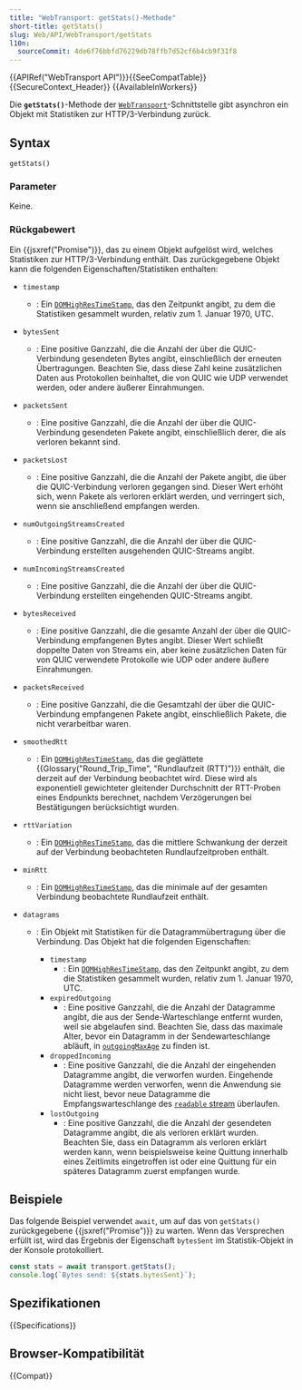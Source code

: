 ```yaml
---
title: "WebTransport: getStats()-Methode"
short-title: getStats()
slug: Web/API/WebTransport/getStats
l10n:
  sourceCommit: 4de6f76bbfd76229db78ffb7d52cf6b4cb9f31f8
---
```


{{APIRef("WebTransport API")}}{{SeeCompatTable}}{{SecureContext_Header}} {{AvailableInWorkers}}

Die **`getStats()`**-Methode der [`WebTransport`](/de/docs/Web/API/WebTransport)-Schnittstelle gibt asynchron ein Objekt mit Statistiken zur HTTP/3-Verbindung zurück.

## Syntax

```js-nolint
getStats()
```

### Parameter

Keine.

### Rückgabewert

Ein {{jsxref("Promise")}}, das zu einem Objekt aufgelöst wird, welches Statistiken zur HTTP/3-Verbindung enthält.
Das zurückgegebene Objekt kann die folgenden Eigenschaften/Statistiken enthalten:

- `timestamp`
  - : Ein [`DOMHighResTimeStamp`](/de/docs/Web/API/DOMHighResTimeStamp), das den Zeitpunkt angibt, zu dem die Statistiken gesammelt wurden, relativ zum 1. Januar 1970, UTC.
- `bytesSent`
  - : Eine positive Ganzzahl, die die Anzahl der über die QUIC-Verbindung gesendeten Bytes angibt, einschließlich der erneuten Übertragungen.
    Beachten Sie, dass diese Zahl keine zusätzlichen Daten aus Protokollen beinhaltet, die von QUIC wie UDP verwendet werden, oder andere äußerer Einrahmungen.
- `packetsSent`
  - : Eine positive Ganzzahl, die die Anzahl der über die QUIC-Verbindung gesendeten Pakete angibt, einschließlich derer, die als verloren bekannt sind.
- `packetsLost`
  - : Eine positive Ganzzahl, die die Anzahl der Pakete angibt, die über die QUIC-Verbindung verloren gegangen sind.
    Dieser Wert erhöht sich, wenn Pakete als verloren erklärt werden, und verringert sich, wenn sie anschließend empfangen werden.
- `numOutgoingStreamsCreated`
  - : Eine positive Ganzzahl, die die Anzahl der über die QUIC-Verbindung erstellten ausgehenden QUIC-Streams angibt.
- `numIncomingStreamsCreated`
  - : Eine positive Ganzzahl, die die Anzahl der über die QUIC-Verbindung erstellten eingehenden QUIC-Streams angibt.
- `bytesReceived`
  - : Eine positive Ganzzahl, die die gesamte Anzahl der über die QUIC-Verbindung empfangenen Bytes angibt.
    Dieser Wert schließt doppelte Daten von Streams ein, aber keine zusätzlichen Daten für von QUIC verwendete Protokolle wie UDP oder andere äußere Einrahmungen.
- `packetsReceived`
  - : Eine positive Ganzzahl, die die Gesamtzahl der über die QUIC-Verbindung empfangenen Pakete angibt, einschließlich Pakete, die nicht verarbeitbar waren.
- `smoothedRtt`
  - : Ein [`DOMHighResTimeStamp`](/de/docs/Web/API/DOMHighResTimeStamp), das die geglättete {{Glossary("Round_Trip_Time", "Rundlaufzeit (RTT)")}} enthält, die derzeit auf der Verbindung beobachtet wird. Diese wird als exponentiell gewichteter gleitender Durchschnitt der RTT-Proben eines Endpunkts berechnet, nachdem Verzögerungen bei Bestätigungen berücksichtigt wurden.
- `rttVariation`
  - : Ein [`DOMHighResTimeStamp`](/de/docs/Web/API/DOMHighResTimeStamp), das die mittlere Schwankung der derzeit auf der Verbindung beobachteten Rundlaufzeitproben enthält.
- `minRtt`
  - : Ein [`DOMHighResTimeStamp`](/de/docs/Web/API/DOMHighResTimeStamp), das die minimale auf der gesamten Verbindung beobachtete Rundlaufzeit enthält.
- `datagrams`

  - : Ein Objekt mit Statistiken für die Datagrammübertragung über die Verbindung.
    Das Objekt hat die folgenden Eigenschaften:

    - `timestamp`
      - : Ein [`DOMHighResTimeStamp`](/de/docs/Web/API/DOMHighResTimeStamp), das den Zeitpunkt angibt, zu dem die Statistiken gesammelt wurden, relativ zum 1. Januar 1970, UTC.
    - `expiredOutgoing`
      - : Eine positive Ganzzahl, die die Anzahl der Datagramme angibt, die aus der Sende-Warteschlange entfernt wurden, weil sie abgelaufen sind.
        Beachten Sie, dass das maximale Alter, bevor ein Datagramm in der Sendewarteschlange abläuft, in [`outgoingMaxAge`](/de/docs/Web/API/WebTransportDatagramDuplexStream/outgoingMaxAge) zu finden ist.
    - `droppedIncoming`
      - : Eine positive Ganzzahl, die die Anzahl der eingehenden Datagramme angibt, die verworfen wurden.
        Eingehende Datagramme werden verworfen, wenn die Anwendung sie nicht liest, bevor neue Datagramme die Empfangswarteschlange des [`readable` stream](/de/docs/Web/API/WebTransportDatagramDuplexStream/readable) überlaufen.
    - `lostOutgoing`
      - : Eine positive Ganzzahl, die die Anzahl der gesendeten Datagramme angibt, die als verloren erklärt wurden.
        Beachten Sie, dass ein Datagramm als verloren erklärt werden kann, wenn beispielsweise keine Quittung innerhalb eines Zeitlimits eingetroffen ist oder eine Quittung für ein späteres Datagramm zuerst empfangen wurde.

## Beispiele

Das folgende Beispiel verwendet `await`, um auf das von `getStats()` zurückgegebene {{jsxref("Promise")}} zu warten.
Wenn das Versprechen erfüllt ist, wird das Ergebnis der Eigenschaft `bytesSent` im Statistik-Objekt in der Konsole protokolliert.

```js
const stats = await transport.getStats();
console.log(`Bytes send: ${stats.bytesSent}`);
```

## Spezifikationen

{{Specifications}}

## Browser-Kompatibilität

{{Compat}}
